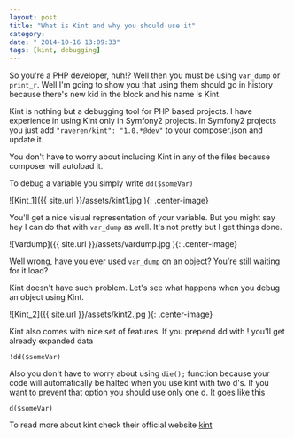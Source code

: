 ```yaml
---
layout: post
title: "What is Kint and why you should use it"
category: 
date: " 2014-10-16 13:09:33"
tags: [kint, debugging]
---
```


So you're a PHP developer, huh!? Well then you must be using <code>var_dump</code> or
<code>print_r</code>. Well I'm going to show you that using them should go in history because there's new kid in
the block and his name is Kint.

Kint is nothing but a debugging tool for PHP based projects. I have experience in using Kint  only in Symfony2 projects.
In Symfony2 projects you just add <code>"raveren/kint": "1.0.*@dev"</code> to your composer.json and update it.

You don't have to worry about including Kint in any of the files because composer will autoload it.

To debug a variable you simply write <code>dd($someVar)</code>

![Kint_1]({{ site.url }}/assets/kint1.jpg ){: .center-image}

You'll get a nice visual representation of your variable. But you might say hey I can do that with <code>var_dump</code>
as well. It's not pretty but I get things done.

![Vardump]({{ site.url }}/assets/vardump.jpg ){: .center-image}

Well wrong, have you ever used <code>var_dump</code> on an object? You're still waiting for it load?

Kint doesn't have such problem. Let's see what happens when you debug an object using Kint.

![Kint_2]({{ site.url }}/assets/kint2.jpg ){: .center-image}

Kint also comes with nice set of features. If you prepend dd with ! you'll get already expanded data

<code>!dd($someVar)</code>

Also you don't have to worry about using <code>die();</code> function because your code will automatically be halted
when you use kint with two d's. If you want to prevent that option you should use only one d. It goes like this

<code>d($someVar)</code>

To read more about kint check their official website <a title="Kint" href="http://raveren.github.io/kint/">kint</a>
